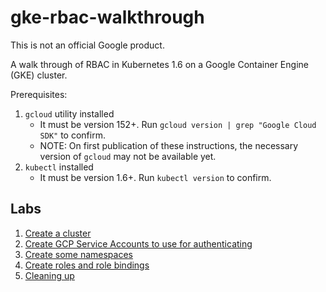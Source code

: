 # gke-rbac-walkthrough

This is not an official Google product.

A walk through of RBAC in Kubernetes 1.6 on a Google Container Engine (GKE)
cluster.

Prerequisites:
1. `gcloud` utility installed
    - It must be version 152+. Run `gcloud version | grep "Google Cloud SDK"` to
      confirm.
    - NOTE: On first publication of these instructions, the necessary version of
      `gcloud` may not be available yet.
1. `kubectl` installed
    - It must be version 1.6+. Run `kubectl version` to confirm.

## Labs

1. [Create a cluster](create-cluster.md)
1. [Create GCP Service Accounts to use for authenticating](create-service-accounts.md)
1. [Create some namespaces](create-namespaces.md)
1. [Create roles and role bindings](create-roles.md)
1. [Cleaning up](cleaning-up.md)
